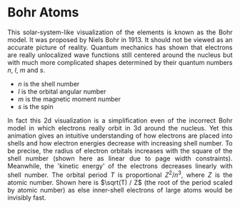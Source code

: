 # Bohr Atoms

<main>

This solar-system-like visualization of the elements is known as the Bohr model. It was proposed by Niels Bohr in 1913. It should not be viewed as an accurate picture of reality. Quantum mechanics has shown that electrons are really unlocalized wave functions still centered around the nucleus but with much more complicated shapes determined by their quantum numbers $n$, $l$, $m$ and $s$.

- $n$ is the shell number
- $l$ is the orbital angular number
- $m$ is the magnetic moment number
- $s$ is the spin

In fact this 2d visualization is a simplification even of the incorrect Bohr model in which electrons really orbit in 3d around the nucleus. Yet this animation gives an intuitive understanding of how electrons are placed into shells and how electron energies decrease with increasing shell number. To be precise, the radius of electron orbitals increases with the square of the shell number (shown here as linear due to page width constraints). Meanwhile, the 'kinetic energy' of the electrons decreases linearly with shell number. The orbital period $T$ is proportional $Z^2 / n^3$, where $Z$ is the atomic number. Shown here is $\sqrt(T) / Z$ (the root of the period scaled by atomic number) as else inner-shell electrons of large atoms would be invisibly fast.

</main>

<style>
  h2 {
    text-align: center;
  }
  p {
    text-align: justify;
  }
</style>
